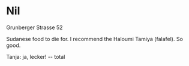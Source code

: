 # Nil

Grunberger Strasse 52

Sudanese food to die for. I recommend the Haloumi Tamiya (falafel). So
good.

Tanja: ja, lecker!
-- total

